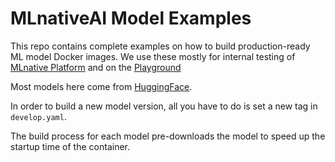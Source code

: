 
# MLnativeAI Model Examples

This repo contains complete examples on how to build production-ready ML model Docker images. We use these mostly for internal testing of [MLnative Platform](https://mlnative.com) and on the [Playground](https://playground.mlnative.com)

Most models here come from [HuggingFace](https://huggingface.co/). 

In order to build a new model version, all you have to do is set a new tag in `develop.yaml`. 

The build process for each model pre-downloads the model to speed up the startup time of the container.

